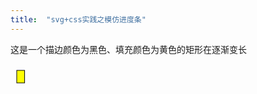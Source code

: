 ```yaml
---
title:  "svg+css实践之模仿进度条"
---
```


<!DOCTYPE html>
<html>
	<head>
		<meta charset="UTF-8">
		<title>svg+css实践之模仿进度条</title>
	</head>
	<body>
	<p>这是一个描边颜色为黑色、填充颜色为黄色的矩形在逐渐变长</p>
		<svg>
    <rect x="10" y="10" width="200" height="20" stroke="black" fill="yellow">
  <animate
    attributeName="width"
    attributeType="XML"
    from="10" to="200"
    begin="0s" dur="5s"
    fill="freeze" />
    </rect>
        </svg>
	</body>
</html>